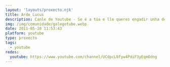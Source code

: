 ```yaml
---
layout: 'layouts/proxecto.njk'
title: Arde Lucus
description: Canle de Youtube - Se é a túa e lle queres engadir unha descripción e etiquetas, ponte en contacto con nós.
img: /img/comunidade/galegotube.webp
date: 2011-05-10 11:53:43
platform: youtube
type: proxecto
tags:
  - youtube
redes:
  youtube: https://www.youtube.com/channel/UCdpcL8fyw4PdiF3yEqmOdng
---
```


